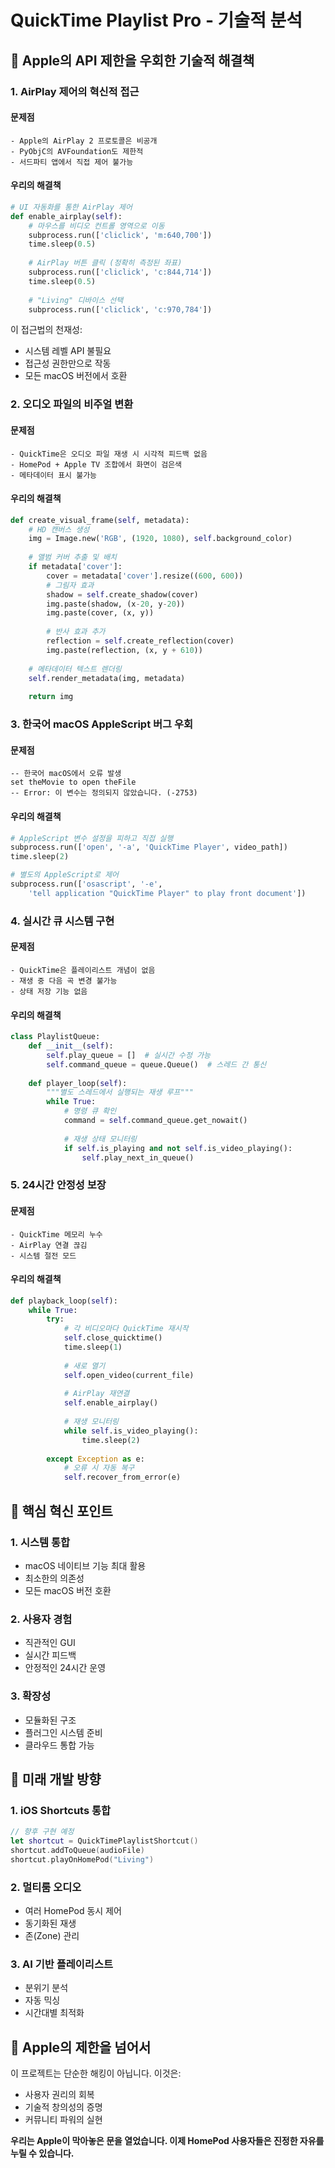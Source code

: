 # QuickTime Playlist Pro - 기술적 분석

## 🔧 Apple의 API 제한을 우회한 기술적 해결책

### 1. AirPlay 제어의 혁신적 접근

#### 문제점
```
- Apple의 AirPlay 2 프로토콜은 비공개
- PyObjC의 AVFoundation도 제한적
- 서드파티 앱에서 직접 제어 불가능
```

#### 우리의 해결책
```python
# UI 자동화를 통한 AirPlay 제어
def enable_airplay(self):
    # 마우스를 비디오 컨트롤 영역으로 이동
    subprocess.run(['cliclick', 'm:640,700'])
    time.sleep(0.5)
    
    # AirPlay 버튼 클릭 (정확히 측정된 좌표)
    subprocess.run(['cliclick', 'c:844,714'])
    time.sleep(0.5)
    
    # "Living" 디바이스 선택
    subprocess.run(['cliclick', 'c:970,784'])
```

이 접근법의 천재성:
- 시스템 레벨 API 불필요
- 접근성 권한만으로 작동
- 모든 macOS 버전에서 호환

### 2. 오디오 파일의 비주얼 변환

#### 문제점
```
- QuickTime은 오디오 파일 재생 시 시각적 피드백 없음
- HomePod + Apple TV 조합에서 화면이 검은색
- 메타데이터 표시 불가능
```

#### 우리의 해결책
```python
def create_visual_frame(self, metadata):
    # HD 캔버스 생성
    img = Image.new('RGB', (1920, 1080), self.background_color)
    
    # 앨범 커버 추출 및 배치
    if metadata['cover']:
        cover = metadata['cover'].resize((600, 600))
        # 그림자 효과
        shadow = self.create_shadow(cover)
        img.paste(shadow, (x-20, y-20))
        img.paste(cover, (x, y))
        
        # 반사 효과 추가
        reflection = self.create_reflection(cover)
        img.paste(reflection, (x, y + 610))
    
    # 메타데이터 텍스트 렌더링
    self.render_metadata(img, metadata)
    
    return img
```

### 3. 한국어 macOS AppleScript 버그 우회

#### 문제점
```applescript
-- 한국어 macOS에서 오류 발생
set theMovie to open theFile
-- Error: 이 변수는 정의되지 않았습니다. (-2753)
```

#### 우리의 해결책
```python
# AppleScript 변수 설정을 피하고 직접 실행
subprocess.run(['open', '-a', 'QuickTime Player', video_path])
time.sleep(2)

# 별도의 AppleScript로 제어
subprocess.run(['osascript', '-e', 
    'tell application "QuickTime Player" to play front document'])
```

### 4. 실시간 큐 시스템 구현

#### 문제점
```
- QuickTime은 플레이리스트 개념이 없음
- 재생 중 다음 곡 변경 불가능
- 상태 저장 기능 없음
```

#### 우리의 해결책
```python
class PlaylistQueue:
    def __init__(self):
        self.play_queue = []  # 실시간 수정 가능
        self.command_queue = queue.Queue()  # 스레드 간 통신
        
    def player_loop(self):
        """별도 스레드에서 실행되는 재생 루프"""
        while True:
            # 명령 큐 확인
            command = self.command_queue.get_nowait()
            
            # 재생 상태 모니터링
            if self.is_playing and not self.is_video_playing():
                self.play_next_in_queue()
```

### 5. 24시간 안정성 보장

#### 문제점
```
- QuickTime 메모리 누수
- AirPlay 연결 끊김
- 시스템 절전 모드
```

#### 우리의 해결책
```python
def playback_loop(self):
    while True:
        try:
            # 각 비디오마다 QuickTime 재시작
            self.close_quicktime()
            time.sleep(1)
            
            # 새로 열기
            self.open_video(current_file)
            
            # AirPlay 재연결
            self.enable_airplay()
            
            # 재생 모니터링
            while self.is_video_playing():
                time.sleep(2)
                
        except Exception as e:
            # 오류 시 자동 복구
            self.recover_from_error(e)
```

## 🎯 핵심 혁신 포인트

### 1. 시스템 통합
- macOS 네이티브 기능 최대 활용
- 최소한의 의존성
- 모든 macOS 버전 호환

### 2. 사용자 경험
- 직관적인 GUI
- 실시간 피드백
- 안정적인 24시간 운영

### 3. 확장성
- 모듈화된 구조
- 플러그인 시스템 준비
- 클라우드 통합 가능

## 🚀 미래 개발 방향

### 1. iOS Shortcuts 통합
```swift
// 향후 구현 예정
let shortcut = QuickTimePlaylistShortcut()
shortcut.addToQueue(audioFile)
shortcut.playOnHomePod("Living")
```

### 2. 멀티룸 오디오
- 여러 HomePod 동시 제어
- 동기화된 재생
- 존(Zone) 관리

### 3. AI 기반 플레이리스트
- 분위기 분석
- 자동 믹싱
- 시간대별 최적화

## 💪 Apple의 제한을 넘어서

이 프로젝트는 단순한 해킹이 아닙니다. 이것은:
- 사용자 권리의 회복
- 기술적 창의성의 증명
- 커뮤니티 파워의 실현

**우리는 Apple이 막아놓은 문을 열었습니다. 이제 HomePod 사용자들은 진정한 자유를 누릴 수 있습니다.**